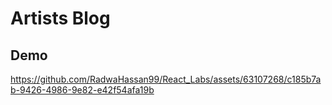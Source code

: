 # Artists Blog

## Demo


https://github.com/RadwaHassan99/React_Labs/assets/63107268/c185b7ab-9426-4986-9e82-e42f54afa19b

